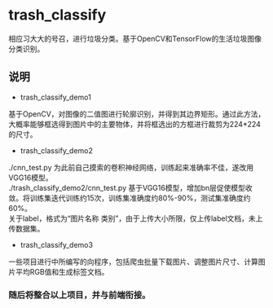 # trash_classify
相应习大大的号召，进行垃圾分类。基于OpenCV和TensorFlow的生活垃圾图像分类识别。

## 说明
* trash_classify_demo1

基于OpenCV，对图像的二值图进行轮廓识别，并得到其边界矩形。通过此方法，大概率能够框选得到图片中的主要物体，并将框选出的方框进行裁剪为224*224的尺寸。

* trash_classify_demo2

./cnn_test.py 为此前自己摸索的卷积神经网络，训练起来准确率不佳，遂改用VGG16模型。
<br>./trash_classify_demo2/cnn_test.py 基于VGG16模型，增加bn层促使模型收敛。将训练集迭代训练约15次，训练集准确度约80%-90%，测试集准确度约60%。</br>
关于label，格式为“图片名称 类别”，由于上传大小所限，仅上传label文档，未上传数据集。

* trash_classify_demo3

一些项目进行中所编写的向程序，包括爬虫批量下载图片、调整图片尺寸、计算图片平均RGB值和生成标签文档。


### 随后将整合以上项目，并与前端衔接。
